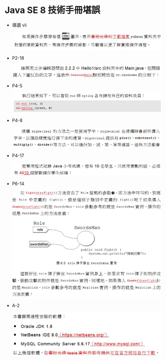 # Java SE 8 技術手冊堪誤

 - 導讀 vii

   ![導讀 vii](images/vii_typo_1.JPG)

 - P2-18

   ![P2-18](images/2_18_typo_1.JPG)

- P4-5

   ![P4-5](images/4_5_typo_1.JPG)

- P4-8

   ![P4-8](images/4_8_typo_1.JPG)

- P4-17

   ![P4-17](images/4_17_typo_1.JPG)

- P6-14

   ![P6-14](images/6_14_typo_1.JPG)

 - A-2

   ![A-2](images/A_2_typo_1.JPG)